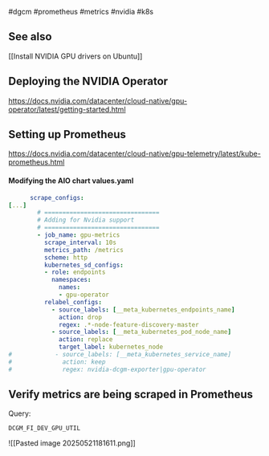 #dgcm #prometheus #metrics #nvidia #k8s 

## See also

[[Install NVIDIA GPU drivers on Ubuntu]]

## Deploying the NVIDIA Operator

https://docs.nvidia.com/datacenter/cloud-native/gpu-operator/latest/getting-started.html

## Setting up Prometheus

https://docs.nvidia.com/datacenter/cloud-native/gpu-telemetry/latest/kube-prometheus.html

#### Modifying the AIO chart values.yaml

``` yaml
      scrape_configs:
[...]
        # ================================
        # Adding for Nvidia support
        # ================================            
        - job_name: gpu-metrics
          scrape_interval: 10s
          metrics_path: /metrics
          scheme: http
          kubernetes_sd_configs:
          - role: endpoints
            namespaces:
              names:
              - gpu-operator
          relabel_configs:
            - source_labels: [__meta_kubernetes_endpoints_name]
              action: drop
              regex: .*-node-feature-discovery-master
            - source_labels: [__meta_kubernetes_pod_node_name]
              action: replace
              target_label: kubernetes_node
#            - source_labels: [__meta_kubernetes_service_name]
#              action: keep
#              regex: nvidia-dcgm-exporter|gpu-operator   
```

## Verify metrics are being scraped in Prometheus

Query:

`DCGM_FI_DEV_GPU_UTIL`

![[Pasted image 20250521181611.png]]